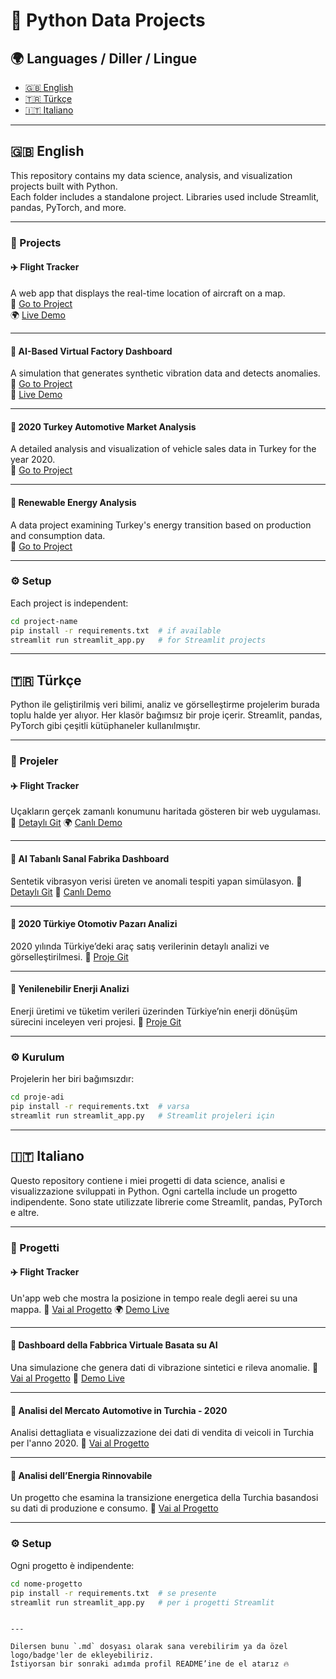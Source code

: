 # 🧠 Python Data Projects

## 🌍 Languages / Diller / Lingue

- [🇬🇧 English](#-english)
- [🇹🇷 Türkçe](#-türkçe)
- [🇮🇹 Italiano](#-italiano)

---

## 🇬🇧 English

This repository contains my data science, analysis, and visualization projects built with Python.  
Each folder includes a standalone project. Libraries used include Streamlit, pandas, PyTorch, and more.

---

### 📂 Projects

#### ✈️ Flight Tracker  
A web app that displays the real-time location of aircraft on a map.  
🔗 [Go to Project](./flight-tracker)  
🌍 [Live Demo](https://flight-tracker-amsgn7wuwjjhs2n4ofrd23.streamlit.app)

---

#### 🤖 AI-Based Virtual Factory Dashboard  
A simulation that generates synthetic vibration data and detects anomalies.  
🔗 [Go to Project](./SyntheticData+AI)  
🧪 [Live Demo](https://python-data-projects-4k6rgpquqe2jynjngz4qdb.streamlit.app)

---

#### 🚗 2020 Turkey Automotive Market Analysis  
A detailed analysis and visualization of vehicle sales data in Turkey for the year 2020.  
🔗 [Go to Project](./2020-turkey-car-market)

---

#### 🌱 Renewable Energy Analysis  
A data project examining Turkey's energy transition based on production and consumption data.  
🔗 [Go to Project](./renewable-energy-analyzing)

---

### ⚙️ Setup

Each project is independent:

```bash
cd project-name
pip install -r requirements.txt  # if available
streamlit run streamlit_app.py   # for Streamlit projects
````

---

## 🇹🇷 Türkçe

Python ile geliştirilmiş veri bilimi, analiz ve görselleştirme projelerim burada toplu halde yer alıyor.
Her klasör bağımsız bir proje içerir. Streamlit, pandas, PyTorch gibi çeşitli kütüphaneler kullanılmıştır.

---

### 📂 Projeler

#### ✈️ Flight Tracker

Uçakların gerçek zamanlı konumunu haritada gösteren bir web uygulaması.
🔗 [Detaylı Git](./flight-tracker)
🌍 [Canlı Demo](https://flight-tracker-amsgn7wuwjjhs2n4ofrd23.streamlit.app)

---

#### 🤖 AI Tabanlı Sanal Fabrika Dashboard

Sentetik vibrasyon verisi üreten ve anomali tespiti yapan simülasyon.
🔗 [Detaylı Git](./SyntheticData+AI)
🧪 [Canlı Demo](https://python-data-projects-4k6rgpquqe2jynjngz4qdb.streamlit.app)

---

#### 🚗 2020 Türkiye Otomotiv Pazarı Analizi

2020 yılında Türkiye’deki araç satış verilerinin detaylı analizi ve görselleştirilmesi.
🔗 [Proje Git](./2020-turkey-car-market)

---

#### 🌱 Yenilenebilir Enerji Analizi

Enerji üretimi ve tüketim verileri üzerinden Türkiye’nin enerji dönüşüm sürecini inceleyen veri projesi.
🔗 [Proje Git](./renewable-energy-analyzing)

---

### ⚙️ Kurulum

Projelerin her biri bağımsızdır:

```bash
cd proje-adi
pip install -r requirements.txt  # varsa
streamlit run streamlit_app.py   # Streamlit projeleri için
```

---

## 🇮🇹 Italiano

Questo repository contiene i miei progetti di data science, analisi e visualizzazione sviluppati in Python.
Ogni cartella include un progetto indipendente. Sono state utilizzate librerie come Streamlit, pandas, PyTorch e altre.

---

### 📂 Progetti

#### ✈️ Flight Tracker

Un'app web che mostra la posizione in tempo reale degli aerei su una mappa.
🔗 [Vai al Progetto](./flight-tracker)
🌍 [Demo Live](https://flight-tracker-amsgn7wuwjjhs2n4ofrd23.streamlit.app)

---

#### 🤖 Dashboard della Fabbrica Virtuale Basata su AI

Una simulazione che genera dati di vibrazione sintetici e rileva anomalie.
🔗 [Vai al Progetto](./SyntheticData+AI)
🧪 [Demo Live](https://python-data-projects-4k6rgpquqe2jynjngz4qdb.streamlit.app)

---

#### 🚗 Analisi del Mercato Automotive in Turchia - 2020

Analisi dettagliata e visualizzazione dei dati di vendita di veicoli in Turchia per l'anno 2020.
🔗 [Vai al Progetto](./2020-turkey-car-market)

---

#### 🌱 Analisi dell’Energia Rinnovabile

Un progetto che esamina la transizione energetica della Turchia basandosi su dati di produzione e consumo.
🔗 [Vai al Progetto](./renewable-energy-analyzing)

---

### ⚙️ Setup

Ogni progetto è indipendente:

```bash
cd nome-progetto
pip install -r requirements.txt  # se presente
streamlit run streamlit_app.py   # per i progetti Streamlit
```

```

---

Dilersen bunu `.md` dosyası olarak sana verebilirim ya da özel logo/badge'ler de ekleyebiliriz.  
İstiyorsan bir sonraki adımda profil README’ine de el atarız 🔥
```
